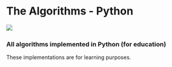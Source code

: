 # The Algorithms - Python
![](https://img.shields.io/github/repo-size/k-wachira/Data-Structures-and-Algorithms?style=flat-square)&nbsp;



### All algorithms implemented in Python (for education)

These implementations are for learning purposes. 






